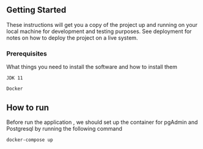 ## Getting Started

These instructions will get you a copy of the project up and running on your local machine for development and testing purposes. See deployment for notes on how to deploy the project on a live system.

### Prerequisites

What things you need to install the software and how to install them

```
JDK 11
```
```
Docker
```

## How to run

Before run the application , we should set up the container for pgAdmin and Postgresql by running the following command
```
docker-compose up
```